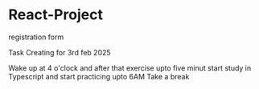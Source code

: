 # React-Project
registration form

Task Creating for 3rd feb 2025

Wake up at 4 o'clock and after that exercise upto five minut
start study in Typescript and start practicing upto 6AM
Take a break

